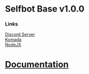 Selfbot Base v1.0.0
===================
### Links
[Discord Server](https://discord.gg/WkXuhbb) <br>
[Komada](https://komada.js.org) <br>
[NodeJS](https://nodejs.org)

# [Documentation](https://loganrose.gitbooks.io/selfbot-base/content/)
